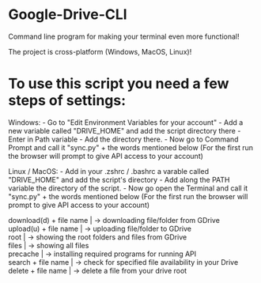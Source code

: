 # Google-Drive-CLI

Command line program for making your terminal even more functional!

The project is cross-platform (Windows, MacOS, Linux)!

# To use this script you need a few steps of settings:

Windows: - Go to "Edit Environment Variables for your account"
         - Add a new variable called "DRIVE_HOME" and add the script directory there
         - Enter in Path variable
         - Add the directory there.
         - Now go to Command Prompt and call it "sync.py" + the words mentioned below
         (For the first run the browser will prompt to give API access to your account)
         
         
Linux / MacOS: - Add in your .zshrc / .bashrc a varable called "DRIVE_HOME" and add the script's directory 
               - Add along the PATH variable the directory of the script.
               - Now go open the Terminal and call it "sync.py" + the words mentioned below
               (For the first run the browser will prompt to give API access to your account)
         

  download(d) + file name | -> downloading file/folder from GDrive  
  upload(u) + file name | -> uploading file/folder to GDrive  
  root | -> showing the root folders and files from GDrive  
  files | -> showing all files  
  precache | -> installing required programs for running API  
  search + file name | -> check for specified file availability in your Drive  
  delete + file name | -> delete a file from your drive root  
